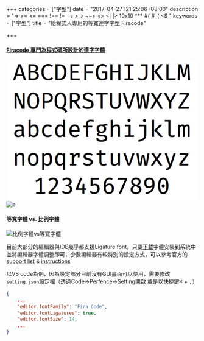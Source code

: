 +++
categories = ["字型"]
date = "2017-04-27T21:25:06+08:00"
description = "=> >= <= === !== != -->  >-> ~~> <> <| |> 10x10 *** #{ #_( <$ "
keywords = ["字型"]
title = "給程式人專用的等寬連字字型 Firacode"

+++



#### [Firacode 專門為程式碼所設計的連字字體](https://github.com/tonsky/FiraCode/blob/master/README.md)
![firacode](/image/firacode.png)
![a](https://github.com/tonsky/FiraCode/raw/master/showcases/all_ligatures.png)

#### 等寬字體  vs. 比例字體
![比例字體vs等寬字體](https://upload.wikimedia.org/wikipedia/commons/thumb/c/c5/Propvsmono.svg/220px-Propvsmono.svg.png)


目前大部分的編輯器與IDE幾乎都支援Ligature font，只要[下載](https://github.com/tonsky/FiraCode/releases)字體安裝到系統中並將編輯器字體調整即可，少數編輯器有較特別的設定方式，可以參考官方的[support list](https://github.com/tonsky/FiraCode/blob/master/README.md#editor-support) & [instructions](https://github.com/tonsky/FiraCode/wiki)

以VS code為例，因為設定部分目前沒有GUI畫面可以使用，需要修改`setting.json`設定檔（透過Code->Perfence->Setting開啟 或是以快捷鍵<kbd>⌘</kbd> + <kbd>,</kbd>）
```json
{
    ...
    "editor.fontFamily": "Fira Code",
    "editor.fontLigatures": true,
    "editor.fontSize": 14,
    ...
}
```
